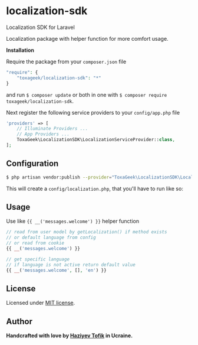 # localization-sdk

Localization SDK for Laravel

Localization package with helper function for more comfort usage.

**Installation**

Require the package from your `composer.json` file


```php
"require": {
	"toxageek/localization-sdk": "*"
}
```

and run `$ composer update` or both in one with `$ composer require toxageek/localization-sdk`.

Next register the following service providers to your `config/app.php` file

```php
'providers' => [
    // Illuminate Providers ...
    // App Providers ...
    ToxaGeek\LocalizationSDK\LocalizationServiceProvider::class,
];
```

## Configuration

```bash
$ php artisan vendor:publish --provider="ToxaGeek\LocalizationSDK\LocalizationServiceProvider"
```

This will create a `config/localization.php`, that you'll have to run like so:

## Usage

Use like `{{ __('messages.welcome') }}` helper function

```php
// read from user model by getLocalization() if method exists
// or default language from config
// or read from cookie
{{ __('messages.welcome') }}

// get specific language
// if language is not active return default value
{{ __('messages.welcome', [], 'en') }}
```

## License

Licensed under [MIT license](http://opensource.org/licenses/MIT).

## Author

**Handcrafted with love by [Haziyev Tofik](https://www.instagram.com/toxageek) in Ucraine.**

